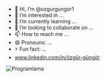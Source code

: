 - 👋 Hi, I’m @ozgurgungor1
- 👀 I’m interested in ...
- 🌱 I’m currently learning ...
- 💞️ I’m looking to collaborate on ...
- 📫 How to reach me ...
- 😄 Pronouns: ...
- ⚡ Fun fact: ...
-  www.linkedin.com/in/özgür-güngör


![Programlama](https://github.com/ozgurgungor1/ozgurgungor1/assets/168583984/6b4068a9-653b-4e35-83fe-e233e1fa7f8a)




<!---
ozgurgungor1/ozgurgungor1 is a ✨ special ✨ repository because its `README.md` (this file) appears on your GitHub profile.
You can click the Preview link to take a look at your changes.
--->

